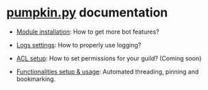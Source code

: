 ﻿# [pumpkin.py](https://github.com/pumpkin-py/pumpkin-py) documentation

- [Module installation](inst.md): How to get more bot features?

- [Logs settings](log.md): How to properly use logging?

- [ACL setup](acl.md): How to set permissions for your guild? (Coming soon)

- [Functionalities setup & usage](func.md): Automated threading, pinning and bookmarking.
